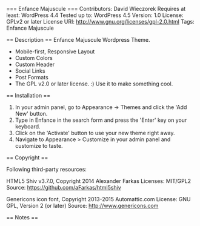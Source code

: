 === Enfance Majuscule ===
Contributors: David Wieczorek
Requires at least: WordPress 4.4
Tested up to: WordPress 4.5
Version: 1.0
License: GPLv2 or later
License URI: http://www.gnu.org/licenses/gpl-2.0.html
Tags: Enfance Majuscule


== Description ==
Enfance Majuscule Wordpress Theme.

* Mobile-first, Responsive Layout
* Custom Colors
* Custom Header
* Social Links
* Post Formats
* The GPL v2.0 or later license. :) Use it to make something cool.

== Installation ==

1. In your admin panel, go to Appearance -> Themes and click the 'Add New' button.
2. Type in Enfance in the search form and press the 'Enter' key on your keyboard.
3. Click on the 'Activate' button to use your new theme right away.
5. Navigate to Appearance > Customize in your admin panel and customize to taste.

== Copyright ==

Following third-party resources:

HTML5 Shiv v3.7.0, Copyright 2014 Alexander Farkas
Licenses: MIT/GPL2
Source: https://github.com/aFarkas/html5shiv

Genericons icon font, Copyright 2013-2015 Automattic.com
License: GNU GPL, Version 2 (or later)
Source: http://www.genericons.com

== Notes ==
